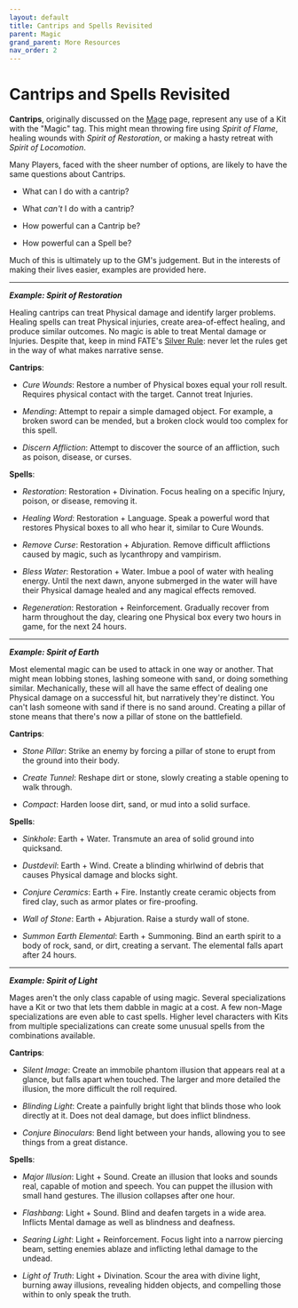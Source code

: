 ```yaml
---
layout: default
title: Cantrips and Spells Revisited
parent: Magic
grand_parent: More Resources
nav_order: 2
---
```


# Cantrips and Spells Revisited

**Cantrips**, originally discussed on the [Mage](../../classes/mage/index.md) page, represent any use of a Kit with the "Magic" tag. This might mean throwing fire using _Spirit of Flame_, healing wounds with _Spirit of Restoration_, or making a hasty retreat with _Spirit of Locomotion_.

Many Players, faced with the sheer number of options, are likely to have the same questions about Cantrips.

- What can I do with a cantrip?

- What _can't_ I do with a cantrip?

- How powerful can a Cantrip be?

- How powerful can a Spell be?

Much of this is ultimately up to the GM's judgement. But in the interests of making their lives easier, examples are provided here.

---

**_Example: Spirit of Restoration_**

Healing cantrips can treat Physical damage and identify larger problems. Healing spells can treat Physical injuries, create area-of-effect healing, and produce similar outcomes. No magic is able to treat Mental damage or Injuries. Despite that, keep in mind FATE's [Silver Rule](https://fate-srd.com/fate-core/what-do-during-play#the-silver-rule): never let the rules get in the way of what makes narrative sense.

**Cantrips**:

- _Cure Wounds_: Restore a number of Physical boxes equal your roll result. Requires physical contact with the target. Cannot treat Injuries.

- _Mending_: Attempt to repair a simple damaged object. For example, a broken sword can be mended, but a broken clock would too complex for this spell.

- _Discern Affliction_: Attempt to discover the source of an affliction, such as poison, disease, or curses.

**Spells**:

- _Restoration_: Restoration + Divination. Focus healing on a specific Injury, poison, or disease, removing it.

- _Healing Word_: Restoration + Language. Speak a powerful word that restores Physical boxes to all who hear it, similar to Cure Wounds.

- _Remove Curse_: Restoration + Abjuration. Remove difficult afflictions caused by magic, such as lycanthropy and vampirism.

- _Bless Water_: Restoration + Water. Imbue a pool of water with healing energy. Until the next dawn, anyone submerged in the water will have their Physical damage healed and any magical effects removed.

- _Regeneration_: Restoration + Reinforcement. Gradually recover from harm throughout the day, clearing one Physical box every two hours in game, for the next 24 hours.

---

**_Example: Spirit of Earth_**

Most elemental magic can be used to attack in one way or another. That might mean lobbing stones, lashing someone with sand, or doing something similar. Mechanically, these will all have the same effect of dealing one Physical damage on a successful hit, but narratively they're distinct. You can't lash someone with sand if there is no sand around. Creating a pillar of stone means that there's now a pillar of stone on the battlefield.

**Cantrips**:

- _Stone Pillar_: Strike an enemy by forcing a pillar of stone to erupt from the ground into their body.

- _Create Tunnel_: Reshape dirt or stone, slowly creating a stable opening to walk through.

- _Compact_: Harden loose dirt, sand, or mud into a solid surface.

**Spells**:

- _Sinkhole_: Earth + Water. Transmute an area of solid ground into quicksand.

- _Dustdevil_: Earth + Wind. Create a blinding whirlwind of debris that causes Physical damage and blocks sight.

- _Conjure Ceramics_: Earth + Fire. Instantly create ceramic objects from fired clay, such as armor plates or fire-proofing.

- _Wall of Stone_: Earth + Abjuration. Raise a sturdy wall of stone.

- _Summon Earth Elemental_: Earth + Summoning. Bind an earth spirit to a body of rock, sand, or dirt, creating a servant. The elemental falls apart after 24 hours.

---

**_Example: Spirit of Light_**

Mages aren't the only class capable of using magic. Several specializations have a Kit or two that lets them dabble in magic at a cost. A few non-Mage specializations are even able to cast spells. Higher level characters with Kits from multiple specializations can create some unusual spells from the combinations available.

**Cantrips**:

- _Silent Image_: Create an immobile phantom illusion that appears real at a glance, but falls apart when touched. The larger and more detailed the illusion, the more difficult the roll required.

- _Blinding Light_: Create a painfully bright light that blinds those who look directly at it. Does not deal damage, but does inflict blindness.

- _Conjure Binoculars_: Bend light between your hands, allowing you to see things from a great distance.

**Spells**:

- _Major Illusion_: Light + Sound. Create an illusion that looks and sounds real, capable of motion and speech. You can puppet the illusion with small hand gestures. The illusion collapses after one hour.

- _Flashbang_: Light + Sound. Blind and deafen targets in a wide area. Inflicts Mental damage as well as blindness and deafness.

- _Searing Light_: Light + Reinforcement. Focus light into a narrow piercing beam, setting enemies ablaze and inflicting lethal damage to the undead.

- _Light of Truth_: Light + Divination. Scour the area with divine light, burning away illusions, revealing hidden objects, and compelling those within to only speak the truth.

